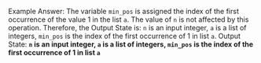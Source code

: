 Example Answer:
The variable `min_pos` is assigned the index of the first occurrence of the value 1 in the list `a`. The value of `n` is not affected by this operation. Therefore, the Output State is: `n` is an input integer, `a` is a list of integers, `min_pos` is the index of the first occurrence of 1 in list `a`.
Output State: **`n` is an input integer, `a` is a list of integers, `min_pos` is the index of the first occurrence of 1 in list `a`**